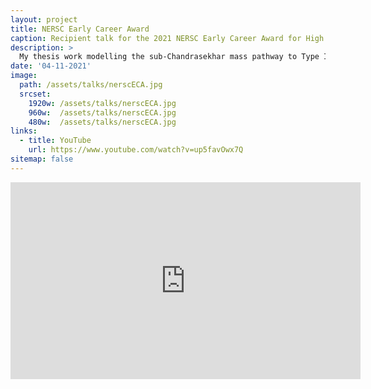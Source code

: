 ```yaml
---
layout: project
title: NERSC Early Career Award
caption: Recipient talk for the 2021 NERSC Early Career Award for High Impact Scientific Impact
description: >
  My thesis work modelling the sub-Chandrasekhar mass pathway to Type Ia supernovae was performed mainly on the supercomputers at the National Energy Research Scientific Computing Center (NERSC). For this work I was awarded teh NERSC Early Career Award in 2021. This recipient talk is also a great summary of my thesis. 
date: '04-11-2021'
image: 
  path: /assets/talks/nerscECA.jpg
  srcset: 
    1920w: /assets/talks/nerscECA.jpg
    960w:  /assets/talks/nerscECA.jpg
    480w:  /assets/talks/nerscECA.jpg
links:
  - title: YouTube
    url: https://www.youtube.com/watch?v=up5favOwx7Q
sitemap: false
---
```

<iframe width="560" height="315" src="https://www.youtube.com/embed/up5favOwx7Q" title="YouTube video player" frameborder="0" allow="accelerometer; clipboard-write; encrypted-media; gyroscope; picture-in-picture; web-share" allowfullscreen></iframe>
